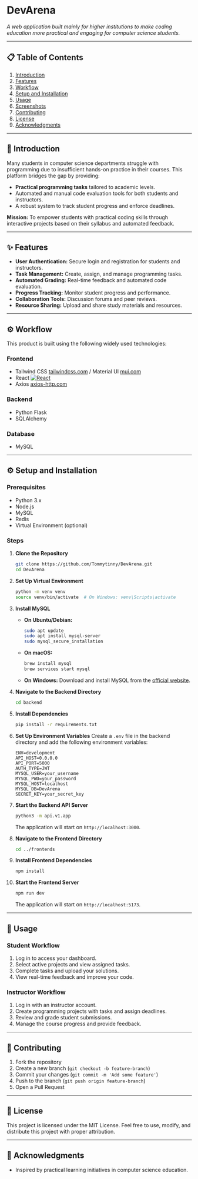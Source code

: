 # DevArena

_A web application built mainly for higher institutions to make coding education more practical and engaging for computer science students._  

---

## 📋 **Table of Contents**
1. [Introduction](#introduction)  
2. [Features](#features)  
3. [Workflow](#workflow)  
4. [Setup and Installation](#setup-and-installation)  
5. [Usage](#usage)  
6. [Screenshots](#screenshots)  
7. [Contributing](#contributing)  
8. [License](#license)  
9. [Acknowledgments](#acknowledgments)

---

## 📖 **Introduction**  
Many students in computer science departments struggle with programming due to insufficient hands-on practice in their courses. This platform bridges the gap by providing:  
- **Practical programming tasks** tailored to academic levels.  
- Automated and manual code evaluation tools for both students and instructors.  
- A robust system to track student progress and enforce deadlines.

**Mission:** To empower students with practical coding skills through interactive projects based on their syllabus and automated feedback.  

---

## ✨ **Features**
- **User Authentication:** Secure login and registration for students and instructors.
- **Task Management:** Create, assign, and manage programming tasks.
- **Automated Grading:** Real-time feedback and automated code evaluation.
- **Progress Tracking:** Monitor student progress and performance.
- **Collaboration Tools:** Discussion forums and peer reviews.
- **Resource Sharing:** Upload and share study materials and resources.

---

## ⚙️ **Workflow**

This product is built using the following widely used technologies:

### **Frontend**
- Tailwind CSS [tailwindcss.com](https://tailwindcss.com/) / Material UI [mui.com](https://mui.com/)
- React [![React](https://img.shields.io/badge/React-17.x-blue?logo=react)](https://reactjs.org/)
- Axios [axios-http.com](https://axios-http.com)

### **Backend**
- Python Flask
- SQLAlchemy

### **Database**
- MySQL

---

## ⚙️ **Setup and Installation**  

### **Prerequisites**  
- Python 3.x  
- Node.js
- MySQL  
- Redis
- Virtual Environment (optional)  

### **Steps**  
1. **Clone the Repository**  
   ```bash
   git clone https://github.com/Tommytinny/DevArena.git
   cd DevArena
   ```
2. **Set Up Virtual Environment**
   ```bash
   python -m venv venv
   source venv/bin/activate  # On Windows: venv\Scripts\activate
   ```

3. **Install MySQL**
   - **On Ubuntu/Debian:**
     ```bash
     sudo apt update
     sudo apt install mysql-server
     sudo mysql_secure_installation
     ```
   - **On macOS:**
     ```bash
     brew install mysql
     brew services start mysql
     ```
   - **On Windows:**
     Download and install MySQL from the [official website](https://dev.mysql.com/downloads/installer/).

4. **Navigate to the Backend Directory**
   ```bash
   cd backend
   ```

5. **Install Dependencies**
   ```bash
   pip install -r requirements.txt
   ```

6. **Set Up Environment Variables**
   Create a `.env` file in the backend directory and add the following environment variables:
   ```env
   ENV=development
   API_HOST=0.0.0.0
   API_PORT=5000
   AUTH_TYPE=JWT
   MYSQL_USER=your_username
   MYSQL_PWD=your_password
   MYSQL_HOST=localhost
   MYSQL_DB=DevArena
   SECRET_KEY=your_secret_key
   ```

8. **Start the Backend API Server**
   ```bash
   python3 -m api.v1.app
   ```
   The application will start on `http://localhost:3000`.

9. **Navigate to the Frontend Directory**
   ```bash
   cd ../frontends
   ```

10. **Install Frontend Dependencies**
    ```bash
    npm install
    ```

11. **Start the Frontend Server**
    ```bash
    npm run dev
    ```
    The application will start on `http://localhost:5173`.

---

## 🚀 **Usage**

### **Student Workflow**
1. Log in to access your dashboard.
2. Select active projects and view assigned tasks.
3. Complete tasks and upload your solutions.
4. View real-time feedback and improve your code.

### **Instructor Workflow**
1. Log in with an instructor account.
2. Create programming projects with tasks and assign deadlines.
3. Review and grade student submissions.
4. Manage the course progress and provide feedback.


---

## 🤝 **Contributing**
1. Fork the repository
2. Create a new branch (`git checkout -b feature-branch`)
3. Commit your changes (`git commit -m 'Add some feature'`)
4. Push to the branch (`git push origin feature-branch`)
5. Open a Pull Request

---

## 📜 **License**
This project is licensed under the MIT License. Feel free to use, modify, and distribute this project with proper attribution.

---

## 🙌 **Acknowledgments**
- Inspired by practical learning initiatives in computer science education.
